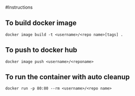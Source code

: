 #Instructions
## To build docker image 
```
docker image build -t <username>/<repo name>[tags] .
```
## To push to docker hub
```
docker image push <username>/<reponame>
```
## To run the container with auto cleanup
```
docker run -p 80:80 --rm <username>/<repo name>
```
